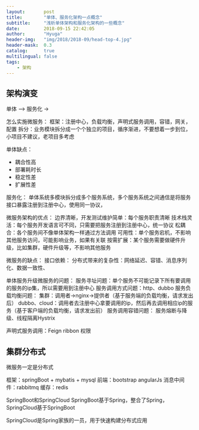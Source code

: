 ```yaml
---
layout:       post
title:        "单体、服务化架构一点概念"
subtitle:     "浅析单体架构和服务化架构的一些概念"
date:         2018-09-15 22:42:05
author:       "Hyuga"
header-img:   "img/2018/2018-09/head-top-4.jpg"
header-mask:  0.3
catalog:      true
multilingual: false
tags:
    - 架构
---
```


## 架构演变

单体 —> 服务化 ->

怎么实施微服务：
框架：注册中心，负载均衡，声明式服务调用，容错，网关，配置
拆分：业务模块拆分成一个个独立的项目，循序渐进，不要想着一步到位，小项目不建议，老项目多考虑





单体缺点：
- 耦合性高
- 部署耗时长
- 稳定性差
- 扩展性差

服务化：
单体系统多模块拆分成多个服务系统，多个服务系统之间通信是将服务接口暴露注册到注册中心，使用同一协议，



微服务架构的优点：
边界清晰，开发测试维护简单：每个服务职责清晰
技术栈灵活：每个服务开发语言可不同，只需要把服务注册到注册中心，统一协议
松耦合：各个服务间不像单体架构一样通过方法调用
可用性：单个服务宕机，不影响其他服务访问，可能影响业务，如果有关联
按需扩展：某个服务需要做硬件升级，比如集群，硬件升级等，不影响其他服务

微服务的缺点：
接口依赖：
分布式带来的复杂性：网络延迟、容错、消息序列化、数据一致性、


单体服务升级微服务的问题：
服务寻址问题：单个服务不可能记录下所有要调用的服务的ip集，所以需要用到注册中心
服务调用方式问题：http、dubbo
服务负载均衡问题：
    集群：调用者->nginx->提供者（基于服务端的负载均衡，请求发出后）
    dubbo、cloud：调用者去注册中心拿要调用的ip，然后再去调用相应ip的服务（基于客户端的负载均衡，请求发出前）
服务调用容错问题：
    服务熔断与降级、线程隔离Hystrix

声明式服务调用：Feign   ribbon
权限



## 集群分布式

微服务一定是分布式


框架：springBoot + mybatis + mysql
前端：bootstrap angularJs
消息中间件：rabbitmq
缓存：redis


SpringBoot和SpringCloud
SpringBoot基于Spring，整合了Spring，SpringCloud基于SpringBoot

SpringCloud是Spring家族的一员，用于快速构建分布式应用
